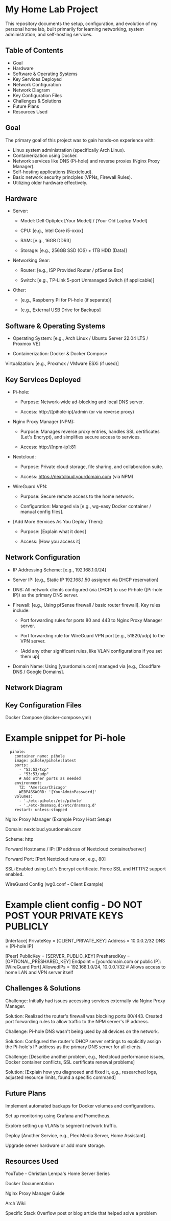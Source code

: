 # My Home Lab Project

<!-- Optional: Add a brief 1-2 sentence overview of your lab here. -->

This repository documents the setup, configuration, and evolution of my personal home lab, built primarily for learning networking, system administration, and self-hosting services.

<!-- Optional: Add a picture of your lab setup -->

<!--  -->

<!-- Caption: Figure 1: The main server running on repurposed hardware. -->

## Table of Contents

* Goal
* Hardware
* Software & Operating Systems
* Key Services Deployed
* Network Configuration
* Network Diagram
* Key Configuration Files
* Challenges & Solutions
* Future Plans
* Resources Used

## Goal

<!-- Explain why you built this lab. What did you want to learn or achieve? -->

The primary goal of this project was to gain hands-on experience with:

* Linux system administration (specifically Arch Linux).
* Containerization using Docker.
* Network services like DNS (Pi-hole) and reverse proxies (Nginx Proxy Manager).
* Self-hosting applications (Nextcloud).
* Basic network security principles (VPNs, Firewall Rules).
* Utilizing older hardware effectively.

## Hardware

<!-- List the physical components of your lab. Be specific! -->

* Server:

  * Model: Dell Optiplex [Your Model] / [Your Old Laptop Model]

  * CPU: [e.g., Intel Core i5-xxxx]

  * RAM: [e.g., 16GB DDR3]

  * Storage: [e.g., 256GB SSD (OS) + 1TB HDD (Data)]

* Networking Gear:

  * Router: [e.g., ISP Provided Router / pfSense Box]

  * Switch: [e.g., TP-Link 5-port Unmanaged Switch (if applicable)]

* Other:

  * [e.g., Raspberry Pi for Pi-hole (if separate)]

  * [e.g., External USB Drive for Backups]

<!-- Add a picture of your hardware if you like -->

<!--  -->

<!-- Caption: Figure 2: The repurposed laptop serving as the core of the lab. -->

## Software & Operating Systems

<!-- List the main OS and virtualization/container software. -->

* Operating System: [e.g., Arch Linux / Ubuntu Server 22.04 LTS / Proxmox VE]

* Containerization: Docker & Docker Compose

Virtualization: [e.g., Proxmox / VMware ESXi (if used)]

## Key Services Deployed

<!-- List the main applications/services running. Explain briefly what each does. -->

* Pi-hole:

  * Purpose: Network-wide ad-blocking and local DNS server.

  * Access: http://[pihole-ip]/admin (or via reverse proxy)

* Nginx Proxy Manager (NPM):

  * Purpose: Manages reverse proxy entries, handles SSL certificates (Let's Encrypt), and simplifies secure access to services.

  * Access: http://[npm-ip]:81

* Nextcloud:

  * Purpose: Private cloud storage, file sharing, and collaboration suite.

  * Access: https://nextcloud.yourdomain.com (via NPM)

* WireGuard VPN:

  * Purpose: Secure remote access to the home network.

  * Configuration: Managed via [e.g., wg-easy Docker container / manual config files].

* [Add More Services As You Deploy Them]:

  * Purpose: [Explain what it does]

  * Access: [How you access it]

## Network Configuration

<!-- Describe your basic network setup. Use bullet points. -->

* IP Addressing Scheme: [e.g., 192.168.1.0/24]

* Server IP: [e.g., Static IP 192.168.1.50 assigned via DHCP reservation]

* DNS: All network clients configured (via DHCP) to use Pi-hole ([Pi-hole IP]) as the primary DNS server.

* Firewall: [e.g., Using pfSense firewall / basic router firewall]. Key rules include:

  * Port forwarding rules for ports 80 and 443 to Nginx Proxy Manager server.

  * Port forwarding rule for WireGuard VPN port [e.g., 51820/udp] to the VPN server.

  * [Add any other significant rules, like VLAN configurations if you set them up]

* Domain Name: Using [yourdomain.com] managed via [e.g., Cloudflare DNS / Google Domains].

## Network Diagram

<!-- Embed your network diagram image here. Upload it to the repository first. -->

<!-- Caption: Figure 3: Visual representation of the home lab network topology. -->

## Key Configuration Files

<!-- Paste relevant snippets (not huge files) of your configs. Use code blocks! -->

Docker Compose (docker-compose.yml)

# Example snippet for Pi-hole
```services:
  pihole:
    container_name: pihole
    image: pihole/pihole:latest
    ports:
      - "53:53/tcp"
      - "53:53/udp"
      # Add other ports as needed
    environment:
      TZ: 'America/Chicago'
      WEBPASSWORD: '[YourAdminPassword]'
    volumes:
      - './etc-pihole:/etc/pihole'
      - './etc-dnsmasq.d:/etc/dnsmasq.d'
    restart: unless-stopped
```

Nginx Proxy Manager (Example Proxy Host Setup)

<!-- Describe a typical setup or paste a relevant config part if possible. Often this is GUI-based, so describe the steps. -->

Domain: nextcloud.yourdomain.com

Scheme: http

Forward Hostname / IP: [IP address of Nextcloud container/server]

Forward Port: [Port Nextcloud runs on, e.g., 80]

SSL: Enabled using Let's Encrypt certificate. Force SSL and HTTP/2 support enabled.

WireGuard Config (wg0.conf - Client Example)

# Example client config - DO NOT POST YOUR PRIVATE KEYS PUBLICLY
[Interface]
PrivateKey = [CLIENT_PRIVATE_KEY]
Address = 10.0.0.2/32
DNS = [Pi-hole IP]

[Peer]
PublicKey = [SERVER_PUBLIC_KEY]
PresharedKey = [OPTIONAL_PRESHARED_KEY]
Endpoint = [yourdomain.com or public IP]:[WireGuard Port]
AllowedIPs = 192.168.1.0/24, 10.0.0.1/32  # Allows access to home LAN and VPN server itself


## Challenges & Solutions

<!-- This is CRITICAL. Describe problems you faced and how you fixed them. -->

Challenge: Initially had issues accessing services externally via Nginx Proxy Manager.

Solution: Realized the router's firewall was blocking ports 80/443. Created port forwarding rules to allow traffic to the NPM server's IP address.

Challenge: Pi-hole DNS wasn't being used by all devices on the network.

Solution: Configured the router's DHCP server settings to explicitly assign the Pi-hole's IP address as the primary DNS server for all clients.

Challenge: [Describe another problem, e.g., Nextcloud performance issues, Docker container conflicts, SSL certificate renewal problems]

Solution: [Explain how you diagnosed and fixed it, e.g., researched logs, adjusted resource limits, found a specific command]

## Future Plans

<!-- What do you want to add or improve next? -->

Implement automated backups for Docker volumes and configurations.

Set up monitoring using Grafana and Prometheus.

Explore setting up VLANs to segment network traffic.

Deploy [Another Service, e.g., Plex Media Server, Home Assistant].

Upgrade server hardware or add more storage.

## Resources Used

<!-- List tutorials, guides, or documentation you found helpful. -->

YouTube - Christian Lempa's Home Server Series

Docker Documentation

Nginx Proxy Manager Guide

Arch Wiki

Specific Stack Overflow post or blog article that helped solve a problem

